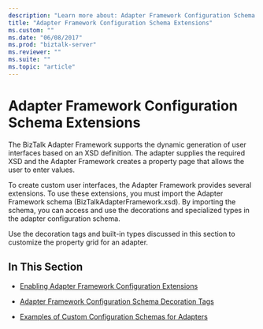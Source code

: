 ```yaml
---
description: "Learn more about: Adapter Framework Configuration Schema Extensions"
title: "Adapter Framework Configuration Schema Extensions"
ms.custom: ""
ms.date: "06/08/2017"
ms.prod: "biztalk-server"
ms.reviewer: ""
ms.suite: ""
ms.topic: "article"
---
```

# Adapter Framework Configuration Schema Extensions
The BizTalk Adapter Framework supports the dynamic generation of user interfaces based on an XSD definition. The adapter supplies the required XSD and the Adapter Framework creates a property page that allows the user to enter values.  
  
 To create custom user interfaces, the Adapter Framework provides several extensions. To use these extensions, you must import the Adapter Framework schema (BizTalkAdapterFramework.xsd). By importing the schema, you can access and use the decorations and specialized types in the adapter configuration schema.  
  
 Use the decoration tags and built-in types discussed in this section to customize the property grid for an adapter.  
  
## In This Section  
  
-   [Enabling Adapter Framework Configuration Extensions](../core/enabling-adapter-framework-configuration-extensions.md)  
  
-   [Adapter Framework Configuration Schema Decoration Tags](../core/adapter-framework-configuration-schema-decoration-tags.md)  
  
-   [Examples of Custom Configuration Schemas for Adapters](../core/examples-of-custom-configuration-schemas-for-adapters.md)
